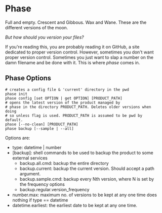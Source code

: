 # Phase

Full and empty. Crescent and Gibbous. Wax and Wane. These are the different 
versions of the moon.

*But how should you version your files?*

If you're reading this, you are probably reading it on GitHub, a site 
dedicated to proper version control. However, sometimes you don't want 
proper version control. Sometimes you just want to slap a number on the damn 
filename and be done with it. This is where *phase* comes in. 


## Phase Options

```
# creates a config file & 'current' directory in the pwd
phase init
phase config [set OPTION | get OPTION] [PRODUCT_PATH]
# opens the latest version of the product managed by
# phase in the directory PRODUCT_PATH. Deletes older versions when doing
# so unless flag is used. PRODUCT_PATH is assumed to be pwd by default.
phase [--no-clean] [PRODUCT_PATH]
phase backup [--sample | --all]
```
Options are:
 - type: datetime | number
 - [backup]: shell commands to be used to backup the product to some 
   external services
    - backup.all.cmd: backup the entire directory
    - backup.current: backup the current version. Should accept a path 
      argument.
    - backup.sample.cmd: backup every Nth version, where N is set by the 
      frequency options
    - backup.regular.version_frequency
 - number.max: maximum no. of versions to be kept at any one time does 
   nothing if type == datetime
 - datetime.earliest: the earliest date to be kept at any one time.
